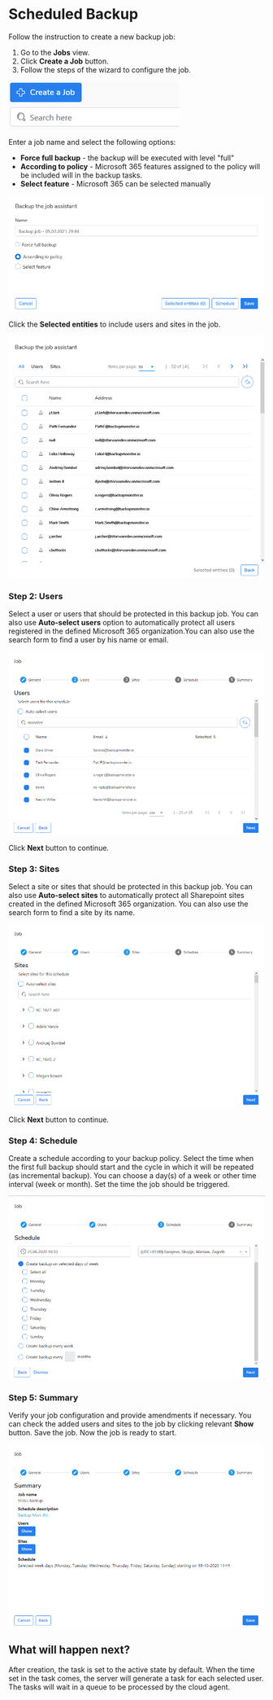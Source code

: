 # Scheduled Backup

Follow the instruction to create a new backup job:

1. Go to the **Jobs** view. 
2. Click **Create a Job** button.
3. Follow the steps of the wizard to configure the job.

![](../../.gitbook/assets/kodo-cloud-administration-backup05.png)

Enter a job name and select the following options:

* **Force full backup** - the backup will be executed with level "full"
* **According to policy** - Microsoft 365 features assigned to the policy will be included will in the backup tasks.
* **Select feature** - Microsoft 365 can be selected manually 

![](../../.gitbook/assets/kodo-cloud-job-01.png)

Click the **Selected entities** to include users and sites in the job. 

![](../../.gitbook/assets/image%20%2815%29.png)

### Step 2: Users

Select a user or users that should be protected in this backup job. You can also use **Auto-select users** option to automatically protect all users registered in the defined Microsoft 365 organization.You can also use the search form to find a user by his name or email.

![](../../.gitbook/assets/kodo-cloud-administration-backup07%20%281%29.png)

Click **Next** button to continue.

### Step 3: Sites

Select a site or sites that should be protected in this backup job. You can also use **Auto-select sites** to automatically protect all Sharepoint sites created in the defined Microsoft 365 organization. You can also use the search form to find a site by its name.

![](../../.gitbook/assets/kodo-cloud-administration-backup08%20%281%29.png)

Click **Next** button to continue.

### Step 4: Schedule

Create a schedule according to your backup policy. Select the time when the first full backup should start and the cycle in which it will be repeated \(as incremental backup\). You can choose a day\(s\) of a week or other time interval \(week or month\). Set the time the job should be triggered.

![](../../.gitbook/assets/kodo-cloud-administration-backup08.png)

### Step 5: Summary

Verify your job configuration and provide amendments if necessary. You can check the added users and sites to the job by clicking relevant **Show** button.  Save the job. Now the job is ready to start.

![](../../.gitbook/assets/kodo-cloud-administration-backup-10.png)

## What will happen next?

After creation, the task is set to the active state by default. When the time set in the task comes, the server will generate a task for each selected user. The tasks will wait in a queue to be processed by the cloud agent.

